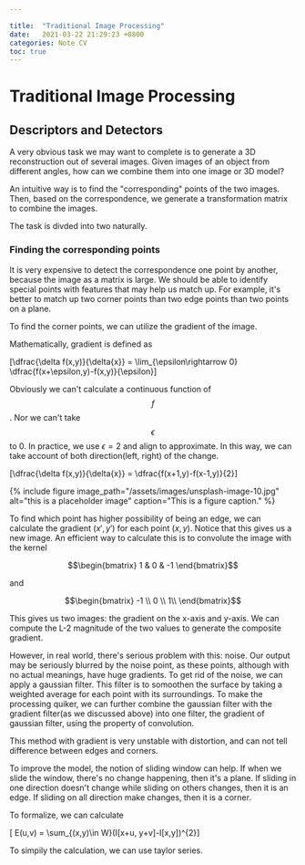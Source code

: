 ```yaml
---

title:  "Traditional Image Processing"
date:   2021-03-22 21:29:23 +0800
categories: Note CV
toc: true
---
```



# Traditional Image Processing
## Descriptors and Detectors

A very obvious task we may want to complete is to generate a 3D reconstruction out of several images. Given images of an object from different angles, how can we combine them into one image or 3D model?

An intuitive way is to find the "corresponding" points of the two images. Then, based on the correspondence, we generate a transformation matrix to combine the images.

The task is divded into two naturally.

### Finding the corresponding points
It is very expensive to detect the correspondence one point by another, because the image as a matrix is large. We should be able to identify special points with features that may help us match up. For example, it's better to match up two corner points than two edge points than two points on a plane.

To find the corner points, we can utilize the gradient of the image.

Mathematically, gradient is defined as

\[\dfrac{\delta f(x,y)}{\delta{x}} = \lim_{\epsilon\rightarrow 0} \dfrac{f(x+\epsilon,y)-f(x,y)}{\epsilon}\]

Obviously we can't calculate a continuous function of $$f$$. Nor we can't take $$\epsilon$$ to 0. In practice, we use $\epsilon = 2$ and align to approximate. In this way, we can take account of both direction(left, right) of the change.

\[\dfrac{\delta f(x,y)}{\delta{x}} =  \dfrac{f(x+1,y)-f(x-1,y)}{2}\]

{% include figure image_path="/assets/images/unsplash-image-10.jpg" alt="this is a placeholder image" caption="This is a figure caption." %}

To find which point has higher possibility of being an edge, we can calculate the gradient $(x', y')$ for each point $(x,y)$. Notice that this gives us a new image. An efficient way to calculate this is to convolute the image with the kernel 

$$\begin{bmatrix}
1 & 0 & -1
\end{bmatrix}$$

and 

$$\begin{bmatrix}
-1 \\
0 \\
1\\
\end{bmatrix}$$

This gives us two images: the gradient on the x-axis and y-axis. We can compute the L-2 magnitude of the two values to generate the composite gradient.

However, in real world, there's serious problem with this: noise. Our output may be seriously blurred by the noise point, as these points, although with no actual meanings, have huge gradients. To get rid of the noise, we can apply a gaussian filter. This filter is to somoothen the surface by taking a weighted average for each point with its surroundings. To make the processing quiker, we can further combine the gaussian filter with the gradient filter(as we discussed above) into one filter, the gradient of gaussian filter, using the property of convolution.

This method with gradient is very unstable with distortion, and can not tell difference between edges and corners.

To improve the model, the notion of sliding window can help. If when we slide the window, there's no change happening, then it's a plane. If sliding in one direction doesn't change while sliding on others changes, then it is an edge. If sliding on all direction make changes, then it is a corner.

To formalize, we can calculate

\[ E(u,v) = \sum_{(x,y)\in W}(I[x+u, y+v]-I[x,y])^{2}\]

To simpily the calculation, we can use taylor series.

